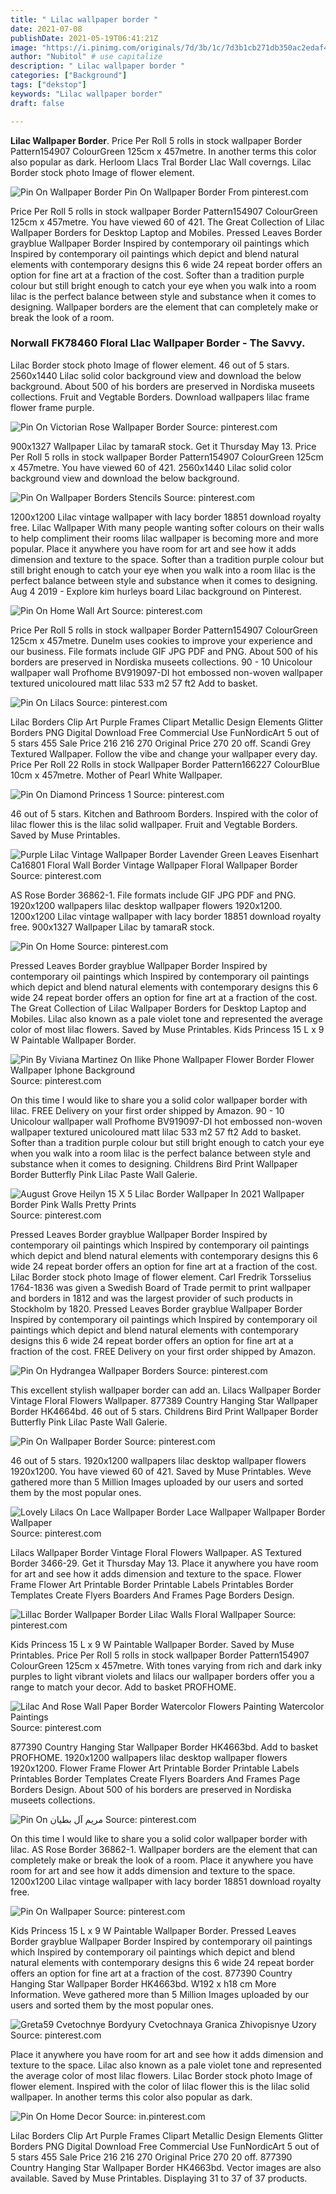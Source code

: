 ```yaml
---
title: " Lilac wallpaper border "
date: 2021-07-08
publishDate: 2021-05-19T06:41:21Z
image: "https://i.pinimg.com/originals/7d/3b/1c/7d3b1cb271db350ac2edaf4bfde3009b.jpg"
author: "Nubitol" # use capitalize
description: " Lilac wallpaper border "
categories: ["Background"]
tags: ["dekstop"]
keywords: "Lilac wallpaper border"
draft: false

---
```



**Lilac Wallpaper Border**. Price Per Roll 5 rolls in stock wallpaper Border Pattern154907 ColourGreen 125cm x 457metre. In another terms this color also popular as dark. Herloom Llacs Tral Border Llac Wall coverngs. Lilac Border stock photo Image of flower element.

![Pin On Wallpaper Border](https://i.pinimg.com/originals/cc/9f/6e/cc9f6e105bba0278203b75e0cc1b0772.jpg "Pin On Wallpaper Border")
Pin On Wallpaper Border From pinterest.com


Price Per Roll 5 rolls in stock wallpaper Border Pattern154907 ColourGreen 125cm x 457metre. You have viewed 60 of 421. The Great Collection of Lilac Wallpaper Borders for Desktop Laptop and Mobiles. Pressed Leaves Border grayblue Wallpaper Border Inspired by contemporary oil paintings which Inspired by contemporary oil paintings which depict and blend natural elements with contemporary designs this 6 wide 24 repeat border offers an option for fine art at a fraction of the cost. Softer than a tradition purple colour but still bright enough to catch your eye when you walk into a room lilac is the perfect balance between style and substance when it comes to designing. Wallpaper borders are the element that can completely make or break the look of a room.

### Norwall FK78460 Floral Llac Wallpaper Border - The Savvy.

Lilac Border stock photo Image of flower element. 46 out of 5 stars. 2560x1440 Lilac solid color background view and download the below background. About 500 of his borders are preserved in Nordiska museets collections. Fruit and Vegtable Borders. Download wallpapers lilac frame flower frame purple.


![Pin On Victorian Rose Wallpaper Border](https://i.pinimg.com/originals/5d/e8/3c/5de83c00f6d4786a86be5aae4ba80613.jpg "Pin On Victorian Rose Wallpaper Border")
Source: pinterest.com

900x1327 Wallpaper Lilac by tamaraR stock. Get it Thursday May 13. Price Per Roll 5 rolls in stock wallpaper Border Pattern154907 ColourGreen 125cm x 457metre. You have viewed 60 of 421. 2560x1440 Lilac solid color background view and download the below background.

![Pin On Wallpaper Borders Stencils](https://i.pinimg.com/originals/c4/85/22/c48522911ce889c4f5704d033e66ac54.jpg "Pin On Wallpaper Borders Stencils")
Source: pinterest.com

1200x1200 Lilac vintage wallpaper with lacy border 18851 download royalty free. Lilac Wallpaper With many people wanting softer colours on their walls to help compliment their rooms lilac wallpaper is becoming more and more popular. Place it anywhere you have room for art and see how it adds dimension and texture to the space. Softer than a tradition purple colour but still bright enough to catch your eye when you walk into a room lilac is the perfect balance between style and substance when it comes to designing. Aug 4 2019 - Explore kim hurleys board Lilac background on Pinterest.

![Pin On Home Wall Art](https://i.pinimg.com/originals/a2/e9/ac/a2e9acd94780e7e5354e4a0b76e04316.jpg "Pin On Home Wall Art")
Source: pinterest.com

Price Per Roll 5 rolls in stock wallpaper Border Pattern154907 ColourGreen 125cm x 457metre. Dunelm uses cookies to improve your experience and our business. File formats include GIF JPG PDF and PNG. About 500 of his borders are preserved in Nordiska museets collections. 90 - 10 Unicolour wallpaper wall Profhome BV919097-DI hot embossed non-woven wallpaper textured unicoloured matt lilac 533 m2 57 ft2 Add to basket.

![Pin On Lilacs](https://i.pinimg.com/originals/43/40/04/43400413a45f59c7d682b3ccc0d0ef95.jpg "Pin On Lilacs")
Source: pinterest.com

Lilac Borders Clip Art Purple Frames Clipart Metallic Design Elements Glitter Borders PNG Digital Download Free Commercial Use FunNordicArt 5 out of 5 stars 455 Sale Price 216 216 270 Original Price 270 20 off. Scandi Grey Textured Wallpaper. Follow the vibe and change your wallpaper every day. Price Per Roll 22 Rolls in stock Wallpaper Border Pattern166227 ColourBlue 10cm x 457metre. Mother of Pearl White Wallpaper.

![Pin On Diamond Princess 1](https://i.pinimg.com/originals/05/2f/88/052f88a685e9ae54898da7987f881f50.jpg "Pin On Diamond Princess 1")
Source: pinterest.com

46 out of 5 stars. Kitchen and Bathroom Borders. Inspired with the color of lilac flower this is the lilac solid wallpaper. Fruit and Vegtable Borders. Saved by Muse Printables.

![Purple Lilac Vintage Wallpaper Border Lavender Green Leaves Eisenhart Ca16801 Floral Wall Border Vintage Wallpaper Floral Wallpaper Border](https://i.pinimg.com/originals/b9/b9/3f/b9b93fbeeab515c591f83cfc13e6e340.jpg "Purple Lilac Vintage Wallpaper Border Lavender Green Leaves Eisenhart Ca16801 Floral Wall Border Vintage Wallpaper Floral Wallpaper Border")
Source: pinterest.com

AS Rose Border 36862-1. File formats include GIF JPG PDF and PNG. 1920x1200 wallpapers lilac desktop wallpaper flowers 1920x1200. 1200x1200 Lilac vintage wallpaper with lacy border 18851 download royalty free. 900x1327 Wallpaper Lilac by tamaraR stock.

![Pin On Home](https://i.pinimg.com/600x315/b0/95/33/b0953324ad900a6dbf7ad38419a3514f.jpg "Pin On Home")
Source: pinterest.com

Pressed Leaves Border grayblue Wallpaper Border Inspired by contemporary oil paintings which Inspired by contemporary oil paintings which depict and blend natural elements with contemporary designs this 6 wide 24 repeat border offers an option for fine art at a fraction of the cost. The Great Collection of Lilac Wallpaper Borders for Desktop Laptop and Mobiles. Lilac also known as a pale violet tone and represented the average color of most lilac flowers. Saved by Muse Printables. Kids Princess 15 L x 9 W Paintable Wallpaper Border.

![Pin By Viviana Martinez On Ilike Phone Wallpaper Flower Border Flower Wallpaper Iphone Background](https://i.pinimg.com/originals/d8/83/5b/d8835b6e9d25160b65fb072e10394a14.jpg "Pin By Viviana Martinez On Ilike Phone Wallpaper Flower Border Flower Wallpaper Iphone Background")
Source: pinterest.com

On this time I would like to share you a solid color wallpaper border with lilac. FREE Delivery on your first order shipped by Amazon. 90 - 10 Unicolour wallpaper wall Profhome BV919097-DI hot embossed non-woven wallpaper textured unicoloured matt lilac 533 m2 57 ft2 Add to basket. Softer than a tradition purple colour but still bright enough to catch your eye when you walk into a room lilac is the perfect balance between style and substance when it comes to designing. Childrens Bird Print Wallpaper Border Butterfly Pink Lilac Paste Wall Galerie.

![August Grove Heilyn 15 X 5 Lilac Border Wallpaper In 2021 Wallpaper Border Pink Walls Pretty Prints](https://i.pinimg.com/474x/d5/4f/23/d54f235df7e553b844fc3190a53ed74b.jpg "August Grove Heilyn 15 X 5 Lilac Border Wallpaper In 2021 Wallpaper Border Pink Walls Pretty Prints")
Source: pinterest.com

Pressed Leaves Border grayblue Wallpaper Border Inspired by contemporary oil paintings which Inspired by contemporary oil paintings which depict and blend natural elements with contemporary designs this 6 wide 24 repeat border offers an option for fine art at a fraction of the cost. Lilac Border stock photo Image of flower element. Carl Fredrik Torsselius 1764-1836 was given a Swedish Board of Trade permit to print wallpaper and borders in 1812 and was the largest provider of such products in Stockholm by 1820. Pressed Leaves Border grayblue Wallpaper Border Inspired by contemporary oil paintings which Inspired by contemporary oil paintings which depict and blend natural elements with contemporary designs this 6 wide 24 repeat border offers an option for fine art at a fraction of the cost. FREE Delivery on your first order shipped by Amazon.

![Pin On Hydrangea Wallpaper Borders](https://i.pinimg.com/originals/6e/74/f1/6e74f18801060baee4f034e29023b502.jpg "Pin On Hydrangea Wallpaper Borders")
Source: pinterest.com

This excellent stylish wallpaper border can add an. Lilacs Wallpaper Border Vintage Floral Flowers Wallpaper. 877389 Country Hanging Star Wallpaper Border HK4664bd. 46 out of 5 stars. Childrens Bird Print Wallpaper Border Butterfly Pink Lilac Paste Wall Galerie.

![Pin On Wallpaper Border](https://i.pinimg.com/564x/2e/20/94/2e209487b623dbb153513e83c39f7183.jpg "Pin On Wallpaper Border")
Source: pinterest.com

46 out of 5 stars. 1920x1200 wallpapers lilac desktop wallpaper flowers 1920x1200. You have viewed 60 of 421. Saved by Muse Printables. Weve gathered more than 5 Million Images uploaded by our users and sorted them by the most popular ones.

![Lovely Lilacs On Lace Wallpaper Border Lace Wallpaper Wallpaper Border Wallpaper](https://i.pinimg.com/originals/5e/0a/c9/5e0ac9e6c3e66ad7814be6de24025260.jpg "Lovely Lilacs On Lace Wallpaper Border Lace Wallpaper Wallpaper Border Wallpaper")
Source: pinterest.com

Lilacs Wallpaper Border Vintage Floral Flowers Wallpaper. AS Textured Border 3466-29. Get it Thursday May 13. Place it anywhere you have room for art and see how it adds dimension and texture to the space. Flower Frame Flower Art Printable Border Printable Labels Printables Border Templates Create Flyers Boarders And Frames Page Borders Design.

![Lillac Border Wallpaper Border Lilac Walls Floral Wallpaper](https://i.pinimg.com/originals/fe/7e/ba/fe7eba5e0002bd6433c346e5765aefac.jpg "Lillac Border Wallpaper Border Lilac Walls Floral Wallpaper")
Source: pinterest.com

Kids Princess 15 L x 9 W Paintable Wallpaper Border. Saved by Muse Printables. Price Per Roll 5 rolls in stock wallpaper Border Pattern154907 ColourGreen 125cm x 457metre. With tones varying from rich and dark inky purples to light vibrant violets and lilacs our wallpaper borders offer you a range to match your decor. Add to basket PROFHOME.

![Lilac And Rose Wall Paper Border Watercolor Flowers Painting Watercolor Paintings](https://i.pinimg.com/originals/89/63/2b/89632bed8f6310ce128ea4c18fad4143.jpg "Lilac And Rose Wall Paper Border Watercolor Flowers Painting Watercolor Paintings")
Source: pinterest.com

877390 Country Hanging Star Wallpaper Border HK4663bd. Add to basket PROFHOME. 1920x1200 wallpapers lilac desktop wallpaper flowers 1920x1200. Flower Frame Flower Art Printable Border Printable Labels Printables Border Templates Create Flyers Boarders And Frames Page Borders Design. About 500 of his borders are preserved in Nordiska museets collections.

![Pin On مريم آل بطيان](https://i.pinimg.com/736x/73/dc/c3/73dcc3f894a2c88888520eba78316fd2.jpg "Pin On مريم آل بطيان")
Source: pinterest.com

On this time I would like to share you a solid color wallpaper border with lilac. AS Rose Border 36862-1. Wallpaper borders are the element that can completely make or break the look of a room. Place it anywhere you have room for art and see how it adds dimension and texture to the space. 1200x1200 Lilac vintage wallpaper with lacy border 18851 download royalty free.

![Pin On Wallpaper](https://i.pinimg.com/600x315/0d/ce/f9/0dcef9e9ed6c9cba60ddc74e27a7d6f1.jpg "Pin On Wallpaper")
Source: pinterest.com

Kids Princess 15 L x 9 W Paintable Wallpaper Border. Pressed Leaves Border grayblue Wallpaper Border Inspired by contemporary oil paintings which Inspired by contemporary oil paintings which depict and blend natural elements with contemporary designs this 6 wide 24 repeat border offers an option for fine art at a fraction of the cost. 877390 Country Hanging Star Wallpaper Border HK4663bd. W192 x h18 cm More Information. Weve gathered more than 5 Million Images uploaded by our users and sorted them by the most popular ones.

![Greta59 Cvetochnye Bordyury Cvetochnaya Granica Zhivopisnye Uzory](https://i.pinimg.com/originals/cc/7d/c6/cc7dc6330d516065e974cb27bbfe35cb.jpg "Greta59 Cvetochnye Bordyury Cvetochnaya Granica Zhivopisnye Uzory")
Source: pinterest.com

Place it anywhere you have room for art and see how it adds dimension and texture to the space. Lilac also known as a pale violet tone and represented the average color of most lilac flowers. Lilac Border stock photo Image of flower element. Inspired with the color of lilac flower this is the lilac solid wallpaper. In another terms this color also popular as dark.

![Pin On Home Decor](https://i.pinimg.com/originals/7d/3b/1c/7d3b1cb271db350ac2edaf4bfde3009b.jpg "Pin On Home Decor")
Source: in.pinterest.com

Lilac Borders Clip Art Purple Frames Clipart Metallic Design Elements Glitter Borders PNG Digital Download Free Commercial Use FunNordicArt 5 out of 5 stars 455 Sale Price 216 216 270 Original Price 270 20 off. 877390 Country Hanging Star Wallpaper Border HK4663bd. Vector images are also available. Saved by Muse Printables. Displaying 31 to 37 of 37 products.

